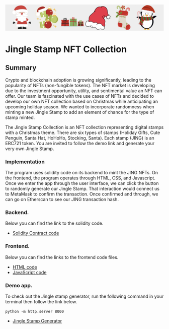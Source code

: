 ![jinglestampsbanner.JPG](frontend/JingStamps/jinglestampsbanner.JPG)

# Jingle Stamp NFT Collection

## Summary

Crypto and blockchain adoption is growing significantly, leading to the popularity of NFTs (non-fungible tokens). The NFT market is developing due to the investment opportunity, utility, and sentimental value an NFT can offer. Our team is fascinated with the use cases of NFTs and decided to develop our own NFT collection based on Christmas while anticipating an upcoming holiday season. We wanted to incorporate randomness when minting a new Jingle Stamp to add an element of chance for the type of stamp minted. 

The Jingle Stamp Collection is an NFT collection representing digital stamps with a Christmas theme. There are six types of stamps (Holiday Gifts, Cute Penguin, Santa Hat, HoHoHo, Stocking, Santa). Each stamp (JING) is an ERC721 token. You are invited to follow the demo link and generate your very own Jingle Stamp.

 ### Implementation

The program uses solidity code on its backend to mint the JING NFTs. On the frontend, the program operates through HTML, CSS, and Javascript. Once we enter the app through the user interface, we can click the button to randomly generate our Jingle Stamp. That interaction would connect us to MetaMask to confirm the transaction. Once confirmed and through, we can go on Etherscan to see our JING transaction hash.  

### Backend.
Below you can find the link to the solidity code.

* [Solidity Contract code](contract/jingle_stamps_nft_contract.sol)

### Frontend.
Below you can find the links to the frontend code files.

* [HTML code](frontend/index.html)
* [JavaScript code](frontend/dapp.js)

### Demo app.
To check out the Jingle stamp generator, run the following command in your terminal then follow the link below.

```
python -m http.server 8000
```

* [Jingle Stamp Generator]( http://localhost:8000/)
